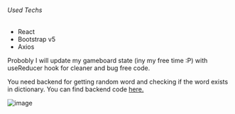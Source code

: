 ###### Used Techs
- React
- Bootstrap v5
- Axios

Probobly I will update my gameboard state (iny my free time :P) with useReducer hook for cleaner and bug free code.

You need backend for getting random word and checking if the word exists in dictionary. You can find backend code [here.](https://github.com/ozgurSULUM/WordleCloneBackend)

![image](https://user-images.githubusercontent.com/41192900/155393372-510c09fe-e012-440a-8096-8bcc48285fea.png)
